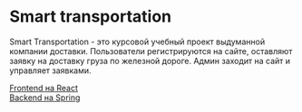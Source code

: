 # Smart transportation
Smart Transportation - это курсовой учебный проект выдуманной компании доставки. Пользователи регистрируются на сайте, оставляют заявку на доставку груза по железной дороге. Админ заходит на сайт и управляет заявками.

[Frontend на React](https://github.com/Sitkevich88/smart-transportation)  
[Backend на Spring](https://github.com/Sitkevich88/smart-transportation-backend)
